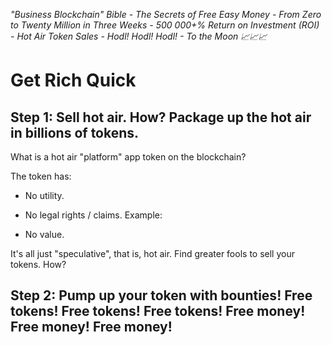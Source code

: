 
_"Business Blockchain" Bible - The Secrets of Free Easy Money -
From Zero to Twenty Million in Three Weeks - 500 000+% Return on Investment (ROI) -
Hot Air Token Sales - Hodl! Hodl! Hodl! - To the Moon :chart_with_upwards_trend::chart_with_upwards_trend::chart_with_upwards_trend:_



# Get Rich Quick



## Step 1: Sell hot air. How? Package up the hot air in billions of tokens. 

What is a hot air "platform" app token on the blockchain?

The token has:

- No utility.
- No legal rights / claims. Example:




- No value.

It's all just "speculative", that is, hot air. Find greater fools to sell your tokens. How?


## Step 2: Pump up your token with bounties! Free tokens!  Free tokens!  Free tokens! Free money! Free money! Free money!


